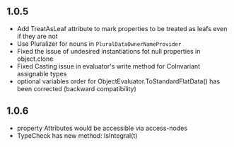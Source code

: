 

1.0.5
-----

  * Add TreatAsLeaf attribute to mark properties to be treated as leafs even if they are not
  * Use Pluralizer for nouns in ```PluralDataOwnerNameProvider```
  * Fixed the issue of undesired instantiations fot null properties in object.clone
  * Fixed Casting issue in evaluator's write method for CoInvariant assignable types
  * optional variables order for ObjectEvaluator.ToStandardFlatData() has been corrected (backward compatibility)


1.0.6
-----
  * property Attributes would be accessible via access-nodes
  * TypeCheck has new method: IsIntegral(t)
